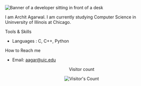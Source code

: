 <img src="https://github.com/{NooNameAvailable}/{NooNameAvailable}/blob/main/software-developer.png" alt="Banner of a developer sitting in front of a desk">

I am Archit Agarwal. I am currently studying Computer Science in Uninversity of Illinois at Chicago. 

Tools & Skills
- Languages : C, C++, Python

How to Reach me
- Email: aagar@uic.edu

<div align="center"> 
  <p>Visitor count</p>
  <img src="https://profile-counter.glitch.me/{NooNameAvailable}/count.svg" alt="Visitor's Count" />
</div>
